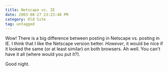 ```yaml
---
title: Netscape vs. IE
date: 2003-08-27 23:23:48 PM
category: Old Site
tag: untagged
---
```


Wow! There is a big difference between posting in Netscape vs. posting in IE. I think that I like the Netscape version better. *However*, it would be nice if it looked the same (or at least similar) on both browsers. Ah well. You can't have it all (where would you put it?).

Good night.